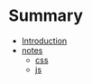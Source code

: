 # Summary

* [Introduction](README.md)
* [notes](_posts/notes)
   * [css](_posts/notes/2016-06-24-css.md)
   * [js](_posts/notes/2016-06-24-js.md)

